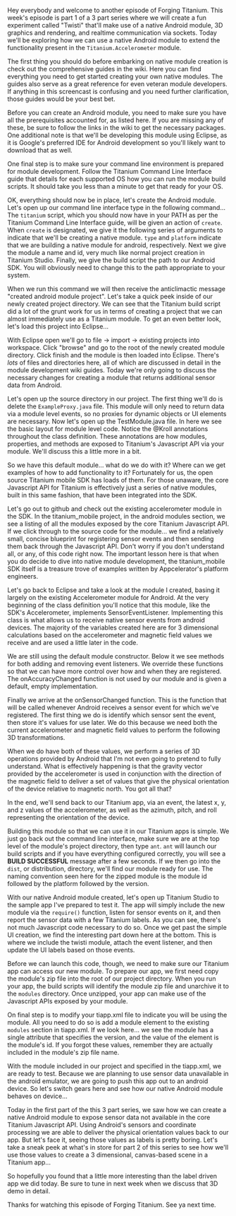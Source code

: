 Hey everybody and welcome to another episode of Forging Titanium. This week's episode is part 1 of a 3 part series where we will create a fun experiment called "Twisti" that'll make use of a native Android module, 3D graphics and rendering, and realtime communication via sockets. Today we'll be exploring how we can use a native Android module to extend the functionality present in the `Titanium.Accelerometer` module. The first thing you should do before embarking on native module creation is check out the comprehensive guides in the wiki. Here you can find everything you need to get started creating your own native modules. The guides also serve as a great reference for even veteran module developers. If anything in this screencast is confusing and you need further clarification, those guides would be your best bet.Before you can create an Android module, you need to make sure you have all the prerequisites accounted for, as listed here. If you are missing any of these, be sure to follow the links in the wiki to get the necessary packages. One additional note is that we'll be developing this module using Eclipse, as it is Google's preferred IDE for Android development so you'll likely want to download that as well.One final step is to make sure your command line environment is prepared for module development. Follow the Titanium Command Line Interface guide that details for each supported OS how you can run the module build scripts. It should take you less than a minute to get that ready for your OS.OK, everything should now be in place, let's create the Android module. Let's open up our command line interface type in the following command... The `titanium` script, which you should now have in your PATH as per the Titanium Command Line Interface guide, will be given an action of `create`. When `create` is designated, we give it the following series of arguments to indicate that we'll be creating a native module. `type` and `platform` indicate that we are building a native module for android, respectively. Next we give the module a name and id, very much like normal project creation in Titanium Studio. Finally, we give the build script the path to our Android SDK. You will obviously need to change this to the path appropriate to your system.When we run this command we will then receive the anticlimactic message "created android module project". Let's take a quick peek inside of our newly created project directory. We can see that the Titanium build script did a lot of the grunt work for us in terms of creating a project that we can almost immediately use as a Titanium module. To get an even better look, let's load this project into Eclipse...With Eclipse open we'll go to file -> import -> existing projects into workspace. Click "browse" and go to the root of the newly created module directory. Click finish and the module is then loaded into Eclipse. There's _lots_ of files and directories here, all of which are discussed in detail in the module development wiki guides. Today we're only going to discuss the necessary changes for creating a module that returns additional sensor data from Android.Let's open up the source directory in our project. The first thing we'll do is delete the `ExampleProxy.java` file. This module will only need to return data via a module level events, so no proxies for dynamic objects or UI elements are necessary. Now let's open up the TestModule.java file. In here we see the basic layout for module level code. Notice the @Kroll annotations throughout the class definition. These annotations are how modules, properties, and methods are exposed to Titanium's Javascript API via your module. We'll discuss this a little more in a bit.So we have this default module... what do we do with it? Where can we get examples of how to add functionality to it? Fortunately for us, the open source Titanium mobile SDK has loads of them. For those unaware, the core Javascript API for Titanium is effectively just a series of native modules, built in this same fashion, that have been integrated into the SDK.Let's go out to github and check out the existing accelerometer module in the SDK. In the titanium_mobile project, in the android modules section, we see a listing of all the modules exposed by the core Titanium Javascript API. If we click through to the source code for the module... we find a relatively small, concise blueprint for registering sensor events and then sending them back through the Javascript API. Don't worry if you don't understand all, or any, of this code right now. The important lesson here is that when you do decide to dive into native module development, the titanium_mobile SDK itself is a treasure trove of examples written by Appcelerator's platform engineers.Let's go back to Eclipse and take a look at the module I created, basing it largely on the existing Accelerometer module for Android. At the very beginning of the class definition you'll notice that this module, like the SDK's Accelerometer, implements SensorEventListener. Implementing this class is what allows us to receive native sensor events from android devices. The majority of the variables created here are for 3 dimensional calculations based on the accelerometer and magnetic field values we receive and are used a little later in the code. We are still using the default module constructor. Below it we see methods for both adding and removing event listeners. We override these functions so that we can have more control over how and when they are registered. The onAccuracyChanged function is not used by our module and is given a default, empty implementation. Finally we arrive at the onSensorChanged function. This is the function that will be called whenever Android receives a sensor event for which we've registered. The first thing we do is identify which sensor sent the event, then store it's values for use later. We do this because we need both the current accelerometer and magnetic field values to perform the following 3D transformations.When we do have both of these values, we perform a series of 3D operations provided by Android that I'm not even going to pretend to fully understand. What is effectively happening is that the gravity vector provided by the accelerometer is used in conjunction with the direction of the magnetic field to deliver a set of values that give the physical orientation of the device relative to magnetic north. You got all that? In the end, we'll send back to our Titanium app, via an event, the latest x, y, and z values of the accelerometer, as well as the azimuth, pitch, and roll representing the orientation of the device. Building this module so that we can use it in our Titanium apps is simple. We just go back out the command line interface, make sure we are at the top level of the module's project directory, then type `ant`. `ant` will launch our build scripts and if you have everything configured correctly, you will see a **BUILD SUCCESSFUL** message after a few seconds. If we then go into the `dist`, or distribution, directory, we'll find our module ready for use. The naming convention seen here for the zipped module is the module id followed by the platform followed by the version. With our native Android module created, let's open up Titanium Studio to the sample app I've prepared to test it. The app will simply include the new module via the `require()` function, listen for sensor events on it, and then report the sensor data with a few Titanium labels. As you can see, there's not much Javascript code necessary to do so. Once we get past the simple UI creation, we find the interesting part down here at the bottom. This is where we include the twisti module, attach the event listener, and then update the UI labels based on those events.Before we can launch this code, though, we need to make sure our Titanium app can access our new module. To prepare our app, we first need copy the module's zip file into the root of our project directory. When you run your app, the build scripts will identify the module zip file and unarchive it to the `modules` directory. Once unzipped, your app can make use of the Javascript APIs exposed by your module. On final step is to modify your tiapp.xml file to indicate you will be using the module. All you need to do so is add a module element to the existing `modules` section in tiapp.xml. If we look here... we see the module has a single attribute that specifies the version, and the value of the element is the module's id. If you forgot these values, remember they are actually included in the module's zip file name.With the module included in our project and specified in the tiapp.xml, we are ready to test. Because we are planning to use sensor data unavailable in the android emulator, we are going to push this app out to an android device. So let's switch gears here and see how our native Android module behaves on device...Today in the first part of the this 3 part series, we saw how we can create a native Android module to expose sensor data not available in the core Titanium Javascript API. Using Android's sensors and coordinate processing we are able to deliver the physical orientation values back to our app. But let's face it, seeing those values as labels is pretty boring. Let's take a sneak peek at what's in store for part 2 of this series to see how we'll use those values to  create a 3 dimensional, canvas-based scene in a Titanium app...So hopefully you found that a little more interesting than the label driven app we did today. Be sure to tune in next week when we discuss that 3D demo in detail. Thanks for watching this episode of Forging Titanium. See ya next time.